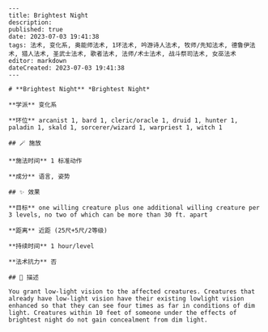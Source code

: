 
    ---
    title: Brightest Night
    description: 
    published: true
    date: 2023-07-03 19:41:38
    tags: 法术, 变化系, 奥能师法术, 1环法术, 吟游诗人法术, 牧师/先知法术, 德鲁伊法术, 猎人法术, 圣武士法术, 歌者法术, 法师/术士法术, 战斗祭司法术, 女巫法术
    editor: markdown
    dateCreated: 2023-07-03 19:41:38
    ---

    # **Brightest Night** *Brightest Night*

    **学派** 变化系 

    **环位** arcanist 1, bard 1, cleric/oracle 1, druid 1, hunter 1, paladin 1, skald 1, sorcerer/wizard 1, warpriest 1, witch 1

    ## 🪄 施放

    **施法时间** 1 标准动作

    **成分** 语言, 姿势

    ## ✨ 效果 

    **目标** one willing creature plus one additional willing creature per 3 levels, no two of which can be more than 30 ft. apart 

    **距离** 近距 (25尺+5尺/2等级)  

    **持续时间** 1 hour/level 

    **法术抗力** 否

    ## 📖 描述

    You grant low-light vision to the affected creatures. Creatures that already have low-light vision have their existing lowlight vision enhanced so that they can see four times as far in conditions of dim light. Creatures within 10 feet of someone under the effects of brightest night do not gain concealment from dim light.
    